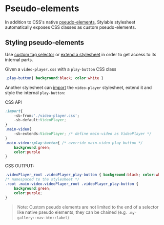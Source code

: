 
# Pseudo-elements

In addition to CSS's native [pseudo-elements](https://developer.mozilla.org/en/docs/Web/CSS/Pseudo-elements), Stylable stylesheet automatically exposes CSS classes as custom pseudo-elements.

## Styling pseudo-elements
Use [custom tag selector](./tag-selectors.md#custom-element) or [extend a stylesheet](./extend-stylesheet.md) in order to get access to its internal parts.

Given a `video-player.css` with a `play-button` CSS class
```css
.play-button{ background:black; color:white }
```

Another stylesheet can [import](./imports.md) the `video-player` stylesheet, extend it and style the internal `play-button`:

CSS API
```css
:import{
    -sb-from:'./video-player.css';
    -sb-default:VideoPlayer;
}
.main-video{
    -sb-extends:VideoPlayer; /* define main-video as VideoPlayer */
}
.main-video::play-button{ /* override main-video play button */
    background:green;
    color:purple
}
```

CSS OUTPUT:
```css
.videoPlayer_root .videoPlayer_play-button { background:black; color:white }
/* namespaced to the stylesheet */
.root .main-video.videoPlayer_root .videoPlayer_play-button {
    background:green;
    color:purple;
}
```

> Note: Custom pseudo elements are not limited to the end of a selector like native pseudo elements, they can be chained (e.g. `.my-gallery::nav-btn::label`)
